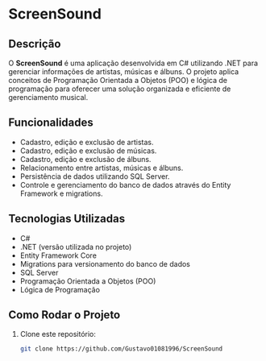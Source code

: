 # ScreenSound

## Descrição

O **ScreenSound** é uma aplicação desenvolvida em C# utilizando .NET para gerenciar informações de artistas, músicas e álbuns. 
O projeto aplica conceitos de Programação Orientada a Objetos (POO) e lógica de programação para oferecer uma solução organizada e eficiente de gerenciamento musical.

## Funcionalidades

- Cadastro, edição e exclusão de artistas.
- Cadastro, edição e exclusão de músicas.
- Cadastro, edição e exclusão de álbuns.
- Relacionamento entre artistas, músicas e álbuns.
- Persistência de dados utilizando SQL Server.
- Controle e gerenciamento do banco de dados através do Entity Framework e migrations.

## Tecnologias Utilizadas

- C#  
- .NET (versão utilizada no projeto)  
- Entity Framework Core  
- Migrations para versionamento do banco de dados  
- SQL Server  
- Programação Orientada a Objetos (POO)  
- Lógica de Programação  


## Como Rodar o Projeto

1. Clone este repositório:
   ```bash
   git clone https://github.com/Gustavo01081996/ScreenSound

